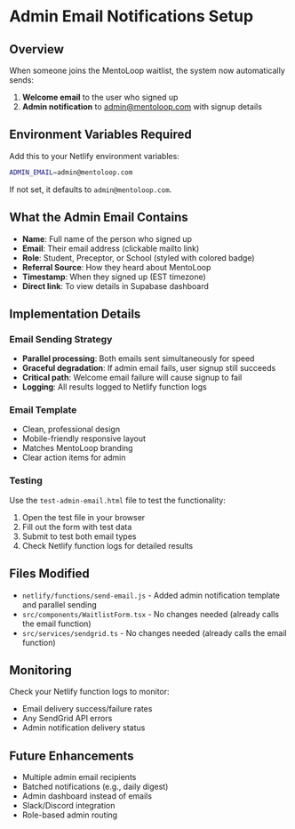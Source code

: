 # Admin Email Notifications Setup

## Overview
When someone joins the MentoLoop waitlist, the system now automatically sends:
1. **Welcome email** to the user who signed up
2. **Admin notification** to admin@mentoloop.com with signup details

## Environment Variables Required

Add this to your Netlify environment variables:

```bash
ADMIN_EMAIL=admin@mentoloop.com
```

If not set, it defaults to `admin@mentoloop.com`.

## What the Admin Email Contains

- **Name**: Full name of the person who signed up
- **Email**: Their email address (clickable mailto link)
- **Role**: Student, Preceptor, or School (styled with colored badge)
- **Referral Source**: How they heard about MentoLoop
- **Timestamp**: When they signed up (EST timezone)
- **Direct link**: To view details in Supabase dashboard

## Implementation Details

### Email Sending Strategy
- **Parallel processing**: Both emails sent simultaneously for speed
- **Graceful degradation**: If admin email fails, user signup still succeeds
- **Critical path**: Welcome email failure will cause signup to fail
- **Logging**: All results logged to Netlify function logs

### Email Template
- Clean, professional design
- Mobile-friendly responsive layout
- Matches MentoLoop branding
- Clear action items for admin

### Testing
Use the `test-admin-email.html` file to test the functionality:
1. Open the test file in your browser
2. Fill out the form with test data
3. Submit to test both email types
4. Check Netlify function logs for detailed results

## Files Modified
- `netlify/functions/send-email.js` - Added admin notification template and parallel sending
- `src/components/WaitlistForm.tsx` - No changes needed (already calls the email function)
- `src/services/sendgrid.ts` - No changes needed (already calls the email function)

## Monitoring
Check your Netlify function logs to monitor:
- Email delivery success/failure rates
- Any SendGrid API errors
- Admin notification delivery status

## Future Enhancements
- Multiple admin email recipients
- Batched notifications (e.g., daily digest)
- Admin dashboard instead of emails
- Slack/Discord integration
- Role-based admin routing